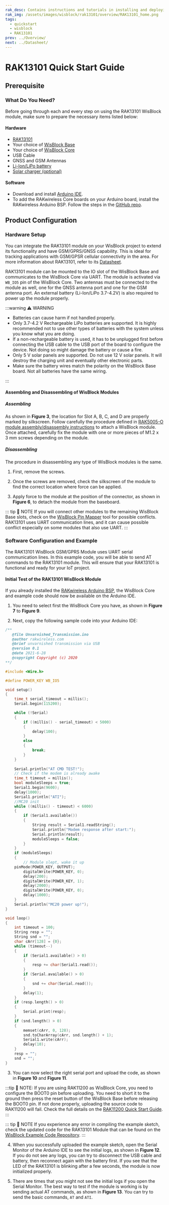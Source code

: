 ```yaml
---
rak_desc: Contains instructions and tutorials in installing and deploying your RAK13101. Instructions are written in a detailed and step-by-step manner for an easier experience in setting up your device. Aside from the hardware configuration, it also contains a software setup that includes detailed example codes that will help you get started.
rak_img: /assets/images/wisblock/rak13101/overview/RAK13101_home.png
tags:
  - quickstart
  - wisblock
  - RAK13101
prev: ../Overview/ 
next: ../Datasheet/ 
---
```


# RAK13101 Quick Start Guide

<!--
## Introduction

This guide introduces the WisBlock RAK13101 GSM/GPRS Module and how to start using it.

The example in this guide will allow you to send AT commands to the Quectel MC20CE module via USB connection using serial terminal.

-->

## Prerequisite

### What Do You Need?

Before going through each and every step on using the RAK13101 WisBlock module, make sure to prepare the necessary items listed below:

#### Hardware

- [RAK13101](https://store.rakwireless.com/collections/wisblock-wireless/products/wisblock-gsm-module-rak13101)
- Your choice of [WisBlock Base](https://store.rakwireless.com/collections/wisblock-base) 
- Your choice of [WisBlock Core](https://store.rakwireless.com/collections/wisblock-core)
- USB Cable
- GNSS and GSM Antennas
- [Li-Ion/LiPo battery](https://store.rakwireless.com/collections/wisblock-accessory/products/battery-connector-cable)
- [Solar charger (optional)](https://store.rakwireless.com/collections/wisblock-accessory/products/solar-panel-connector-cable)


#### Software

- Download and install [Arduino IDE](https://www.arduino.cc/en/Main/Software).
- To add the RAKwireless Core boards on your Arduino board, install the RAKwireless Arduino BSP. Follow the steps in the [GitHub repo](https://github.com/RAKWireless/RAKwireless-Arduino-BSP-Index).

## Product Configuration

### Hardware Setup

You can integrate the RAK13101 module on your WisBlock project to extend its functionality and have GSM/GPRS/GNSS capability. This is ideal for tracking applications with GSM/GPSR cellular connectivity in the area. For more information about RAK13101, refer to its [Datasheet](../Datasheet/).

RAK13101 module can be mounted to the IO slot of the WisBlock Base and communicates to the WisBlock Core via UART. The module is activated via `WB_IO5` pin of the WisBlock Core. Two antennas must be connected to the module as well, one for the GNSS antenna port and one for the GSM antenna port. An external battery (Li-Ion/LiPo 3.7-4.2V) is also required to power up the module properly.

:::warning ⚠️ WARNING

- Batteries can cause harm if not handled properly.
- Only 3.7-4.2&nbsp;V Rechargeable LiPo batteries are supported. It is highly recommended not to use other types of batteries with the system unless you know what you are doing.
- If a non-rechargeable battery is used, it has to be unplugged first before connecting the USB cable to the USB port of the board to configure the device. Not doing so might damage the battery or cause a fire.
- Only 5&nbsp;V solar panels are supported. Do not use 12&nbsp;V solar panels. It will destroy the charging unit and eventually other electronic parts.
- Make sure the battery wires match the polarity on the WisBlock Base board. Not all batteries have the same wiring.

:::

<rk-img
  src="/assets/images/wisblock/rak13101/quickstart/rak13101_assembly.png"
  width="80%"
  caption="RAK13101 connection to WisBlock Base"
/>

<rk-img
  src="/assets/images/wisblock/rak13101/quickstart/battery-connection.gif"
  width="35%"
  caption="WisBlock Base RAK5005-O battery polarity and connection"
/>


#### Assembling and Disassembling of WisBlock Modules

##### Assembling

As shown in **Figure 3**, the location for Slot A, B, C, and D are properly marked by silkscreen. Follow carefully the procedure defined in [RAK5005-O module assembly/disassembly instructions](https://docs.rakwireless.com/Knowledge-Hub/Learn/RAK5005-O-Baseboard-Installation-Guide/) to attach a WisBlock module. Once attached, carefully fix the module with one or more pieces of M1.2 x 3&nbsp;mm screws depending on the module.

<rk-img
  src="/assets/images/wisblock/rak13101/quickstart/rak13101_mounting.png"
  width="70%"
  caption="RAK13101 connection to WisBlock Base"
/>

##### Disassembling

The procedure in disassembling any type of WisBlock modules is the same. 

1. First, remove the screws.  

<rk-img
  src="/assets/images/wisblock/rak13101/quickstart/16.removing-screws.png"
  width="70%"
  caption="Removing screws from the WisBlock module"
/>

2. Once the screws are removed, check the silkscreen of the module to find the correct location where force can be applied.

<rk-img
  src="/assets/images/wisblock/rak13101/quickstart/17.detaching-silkscreen.png"
  width="70%"
  caption="Detaching silkscreen on the WisBlock module"
/>

3. Apply force to the module at the position of the connector, as shown in **Figure 6**, to detach the module from the baseboard.

<rk-img
  src="/assets/images/wisblock/rak13101/quickstart/18.detaching-module.png"
  width="70%"
  caption="Applying even forces on the proper location of a WisBlock module"
/>

::: tip 📝 NOTE
If you will connect other modules to the remaining WisBlock Base slots, check on the [WisBlock Pin Mapper](https://docs.rakwireless.com/Knowledge-Hub/Pin-Mapper/) tool for possible conflicts. RAK13101 uses UART communication lines, and it can cause possible conflict especially on some modules that also use UART. 
:::

### Software Configuration and Example

The RAK13101 WisBlock GSM/GPRS Module uses UART serial communication lines. In this example code, you will be able to send AT commands to the RAK13101 module. This will ensure that your RAK13101 is functional and ready for your IoT project.

#### Initial Test of the RAK13101 WisBlock Module

If you already installed the [RAKwireless Arduino BSP](https://github.com/RAKWireless/RAKwireless-Arduino-BSP-Index), the WisBlock Core and example code should now be available on the Arduino IDE.

1. You need to select first the WisBlock Core you have, as shown in **Figure 7** to **Figure 9**.

<rk-img
  src="/assets/images/wisblock/rak13101/quickstart/rak4631_board.png"
  width="100%"
  caption="Selecting RAK4631 as WisBlock Core"
/>

<rk-img
  src="/assets/images/wisblock/rak13101/quickstart/rak11200_board.png"
  width="100%"
  caption="Selecting RAK11200 as WisBlock Core"
/>

<rk-img
  src="/assets/images/wisblock/rak13101/quickstart/rak11300_board.png"
  width="100%"
  caption="Selecting RAK11300 as WisBlock Core"
/>

2. Next, copy the following sample code into your Arduino IDE:

```c
/**
   @file Unvarnished_Transmission.ino
   @author rakwireless.com
   @brief unvarnished transmission via USB
   @version 0.1
   @date 2021-6-28
   @copyright Copyright (c) 2020
**/

#include <Wire.h>

#define POWER_KEY WB_IO5

void setup()
{
	time_t serial_timeout = millis();
	Serial.begin(115200);

	while (!Serial)
	{
		if ((millis() - serial_timeout) < 5000)
		{
            delay(100);
        }
        else
        {
            break;
        }
	}
	
	Serial.println("AT CMD TEST!");
	// Check if the modem is already awake
	time_t timeout = millis();
	bool moduleSleeps = true;
	Serial1.begin(9600);
	delay(1000);
	Serial1.println("ATI");
	//MC20 init
	while ((millis() - timeout) < 6000)
	{
		if (Serial1.available())
		{
			String result = Serial1.readString();
			Serial.println("Modem response after start:");
			Serial.println(result);
			moduleSleeps = false;
		}
	}
	if (moduleSleeps)
	{
		// Module slept, wake it up
    pinMode(POWER_KEY, OUTPUT);
		digitalWrite(POWER_KEY, 0);
		delay(200);
		digitalWrite(POWER_KEY, 1);
		delay(2000);
		digitalWrite(POWER_KEY, 0);
		delay(1000);
	}
	Serial.println("MC20 power up!");
}

void loop()
{
	int timeout = 100;
	String resp = "";
	String snd = "";
	char cArr[128] = {0};
	while (timeout--)
	{
		if (Serial1.available() > 0)
		{
			resp += char(Serial1.read());
		}
		if (Serial.available() > 0)
		{
			snd += char(Serial.read());
		}
		delay(1);
	}
	if (resp.length() > 0)
	{
		Serial.print(resp);
	}
	if (snd.length() > 0)
	{
		memset(cArr, 0, 128);
		snd.toCharArray(cArr, snd.length() + 1);
		Serial1.write(cArr);
		delay(10);
	}
	resp = "";
	snd = "";
}
```

3. You can now select the right serial port and upload the code, as shown in **Figure 10** and **Figure 11**.

:::tip 📝 NOTE:
If you are using RAK11200 as WisBlock Core, you need to configure the BOOT0 pin before uploading. You need to short it to the ground then press the reset button of the WisBlock Base before releasing the BOOT0 pin. If not done properly, uploading the source code to RAK11200 will fail. Check the full details on the [RAK11200 Quick Start Guide](/Product-Categories/WisBlock/RAK11200/Quickstart/#uploading-to-wisblock).
:::

<rk-img
  src="/assets/images/wisblock/rak13101/quickstart/select_port.png"
  width="100%"
  caption="Selecting the correct Serial Port"
/>

<rk-img
  src="/assets/images/wisblock/rak13101/quickstart/upload.png"
  width="100%"
  caption="Uploading the RAK13101 example code"
/>

::: tip 📝 NOTE
If you experience any error in compiling the example sketch, check the updated code for the RAK13101 Module that can be found on the [WisBlock Example Code Repository](https://github.com/RAKWireless/WisBlock/tree/master/examples/common/communications/Cellular/RAK13101_MC20_Module/Unvarnished_Transmission).
:::

4. When you successfully uploaded the example sketch, open the Serial Monitor of the Arduino IDE to see the initial logs, as shown in **Figure 12**. If you do not see any logs, you can try to disconnect the USB cable and battery, then reconnect again with the battery first. If you see that the LED of the RAK13101 is blinking after a few seconds, the module is now initialized properly.

<rk-img
  src="/assets/images/wisblock/rak13101/quickstart/basic_log.png"
  width="100%"
  caption="RAK13101 initial logs"
/>

5. There are times that you might not see the initial logs if you open the Serial Monitor. The best way to test if the module is working is by sending actual AT commands, as shown in **Figure 13**. You can try to send the basic commands, `AT` and `ATI`.

<rk-img
  src="/assets/images/wisblock/rak13101/quickstart/at_logs.png"
  width="100%"
  caption="RAK13101 AT and ATI command"
/>

